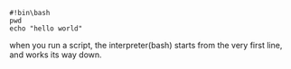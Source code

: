 ```
#!bin\bash
pwd
echo "hello world" 
```

when you run a script, the interpreter(bash) starts from the very first line, and works its way down.
